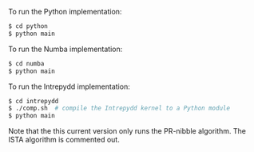 To run the Python implementation:
```bash
$ cd python
$ python main
```

To run the Numba implementation:
```bash
$ cd numba
$ python main
```

To run the Intrepydd implementation:
```bash
$ cd intrepydd
$ ./comp.sh  # compile the Intrepydd kernel to a Python module
$ python main
```

Note that the this current version only runs the PR-nibble algorithm. The ISTA algorithm is commented out.
